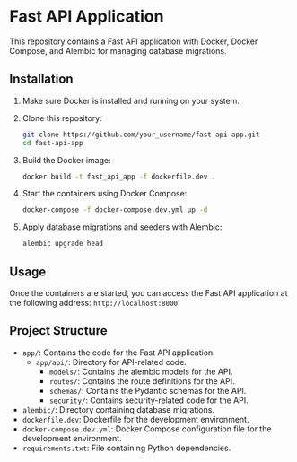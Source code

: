 # Fast API Application

This repository contains a Fast API application with Docker, Docker Compose, and Alembic for managing database migrations.

## Installation

1. Make sure Docker is installed and running on your system.

2. Clone this repository:
    ```bash
    git clone https://github.com/your_username/fast-api-app.git
    cd fast-api-app
    ```

3. Build the Docker image:
    ```bash
    docker build -t fast_api_app -f dockerfile.dev .
    ```

4. Start the containers using Docker Compose:
    ```bash
    docker-compose -f docker-compose.dev.yml up -d
    ```

5. Apply database migrations and seeders with Alembic:
    ```bash
    alembic upgrade head
    ```
    
## Usage
Once the containers are started, you can access the Fast API application at the following address: `http://localhost:8000`

## Project Structure
- `app/`: Contains the code for the Fast API application.
  - `app/api/`: Directory for API-related code.
    - `models/`: Contains the alembic models for the API.
    - `routes/`: Contains the route definitions for the API.
    - `schemas/`: Contains the Pydantic schemas for the API.
    - `security/`: Contains security-related code for the API.
- `alembic/`: Directory containing database migrations.
- `dockerfile.dev`: Dockerfile for the development environment.
- `docker-compose.dev.yml`: Docker Compose configuration file for the development environment.
- `requirements.txt`: File containing Python dependencies.







